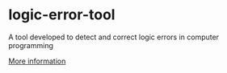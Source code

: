 # logic-error-tool
A tool developed to detect and correct logic errors in computer programming

[More information](https://nathandeflavis.wordpress.com/portfolio/university-of-london-final-year-project/)
